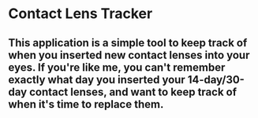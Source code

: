 # Contact Lens Tracker
## This application is a simple tool to keep track of when you inserted new contact lenses into your eyes. If you're like me, you can't remember exactly what day you inserted your 14-day/30-day contact lenses, and want to keep track of when it's time to replace them.